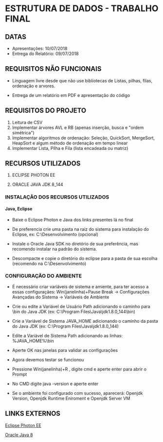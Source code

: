 ﻿# ESTRUTURA DE DADOS - TRABALHO FINAL

## DATAS
* Apresentações: 10/07/2018
* Entrega do Relatório: 09/07/2018

## REQUISITOS NÃO FUNCIONAIS
* Linguagem livre desde que não use bibliotecas de Listas, pilhas, filas, ordenação e arvores.

* Entrega de um relatório em PDF e apresentação do código

## REQUISITOS DO PROJETO
1. Leitura de CSV
2. Implementar árvores AVL e RB (apenas inserção, busca e "ordem simétrica")
3. Implementar algoritmos de ordenação: Seleção, QuickSort, MergeSort, HeapSort e algum método de ordenação em tempo linear
4. Implementar Lista, Pilha e Fila (lista encadeada ou matriz)

## RECURSOS UTILIZADOS

1. ECLIPSE PHOTON EE

2. ORACLE JAVA JDK 8_144

### INSTALAÇÃO DOS RECURSOS UTILIZADOS
#### Java, Eclipse
* Baixe o Eclipse Photon e Java dos links presentes lá no final

* De preferencia crie uma pasta na raiz do sistema para instalação do Eclipse, ex: C:\\Desenvolvimento (opcional)

* Instale o Oracle Java SDK no diretório de sua preferência, mas recomendo instalar na padrão do sistema.

* Descompacte e copie o diretório do eclipse para a pasta de sua escolha (recomendo na C:\\Desenvolvimento)


### CONFIGURAÇÃO DO AMBIENTE

* É necessário criar variáveis de sistema e amiente, para ter acesso a essas configuraçães:
 Win(janelinha)+Pause Break -> Configurações Avançadas do Sistema -> Variáveis de Ambiente
 
* Crie ou edite a Variável de Usuário Path adicionando o caminho para \bin do Java JDK (ex: C:\Program Files\Java\jdk1.8.0_144\bin)

* Crie a Variável de Sistema JAVA_HOME adicionando o caminho da pasta do Java JDK (ex: C:\Program Files\Java\jdk1.8.0_144)

* Edite a Variável de Sistema Path adicionando as linhas: %JAVA_HOME%\bin

* Aperte OK nas janelas para validar as configurações

* Agora devemos testar se funcionou

* Pressione Win(janelinha)+R , digite cmd e aperte enter para abrir o Prompt

* No CMD digite java -version e aperte enter

* Se o ambiente foi configurado com sucesso, aparecerá: Openjdk Version, Openjdk Runtime Eniroment e Openjdk Server VM


## LINKS EXTERNOS

[Eclipse Photon EE](http://www.eclipse.org/downloads/packages/eclipse-ide-java-ee-developers/photonr)

[Oracle Java 8](http://www.oracle.com/technetwork/pt/java/javase/downloads/jdk8-downloads-2133151.html)
